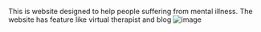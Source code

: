 This is website designed to help people suffering from mental illness.
The website has feature like virtual therapist and blog
![image](https://user-images.githubusercontent.com/57269077/223205906-9bfeec3c-10fd-4020-82d2-356882bb212e.png)


